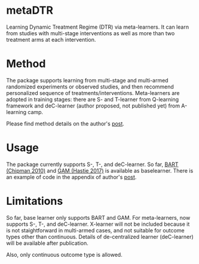 # metaDTR
Learning Dynamic Treatment Regime (DTR) via meta-learners. It can learn from studies with multi-stage interventions as well as more than two treatment arms at each intervention. 

# Method
The package supports learning from multi-stage and multi-armed randomized experiments or observed studies, and then recommend personalized sequence of treatments/interventions. Meta-learners are adopted in training stages: there are S- and T-learner from Q-learning framework and deC-learner (author proposed, not published yet) from A-learning camp.

Please find method details on the author's [post](https://jzhou.org/posts/optdtr/). 

# Usage
The package currently supports S-, T-, and deC-learner. So far, [BART (Chipman 2010)](https://projecteuclid.org/journals/annals-of-applied-statistics/volume-4/issue-1/BART-Bayesian-additive-regression-trees/10.1214/09-AOAS285.full) and [GAM (Hastie 2017)](https://www.taylorfrancis.com/chapters/edit/10.1201/9780203738535-7/generalized-additive-models-trevor-hastie) is available as baselearner. 
There is an example of code in the appendix of author's [post](https://jzhou.org/posts/optdtr/).

# Limitations
So far, base learner only supports BART and GAM. For meta-learners, now supports S-, T-, and deC-learner. X-learner will not be included because it is not staightforward in multi-armed cases, and not suitable for outcome types other than continuous. Details of de-centralized learner (deC-learner) will be available after publication.

Also, only continuous outcome type is allowed. 
